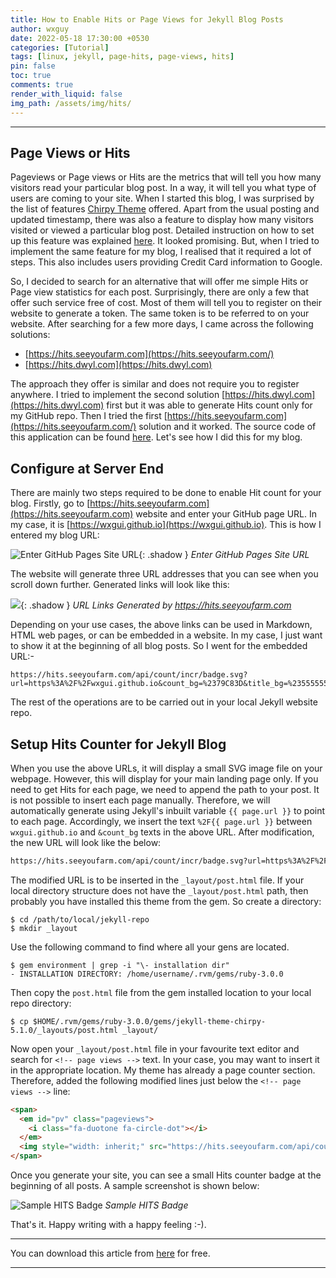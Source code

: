 ```yaml
---
title: How to Enable Hits or Page Views for Jekyll Blog Posts 
author: wxguy
date: 2022-05-18 17:30:00 +0530
categories: [Tutorial]
tags: [linux, jekyll, page-hits, page-views, hits]
pin: false
toc: true
comments: true
render_with_liquid: false
img_path: /assets/img/hits/
---
```


-------

## Page Views or Hits

Pageviews or Page views or Hits are the metrics that will tell you how many visitors read your particular blog post. In a way, it will tell you what type of users are coming to your site. When I started this blog, I was surprised by the list of features [Chirpy Theme](https://chirpy.cotes.page) offered. Apart from the usual posting and updated timestamp, there was also a feature to display how many visitors visited or viewed a particular blog post. Detailed instruction on how to set up this feature was explained [here](https://chirpy.cotes.page/posts/enable-google-pv/). It looked promising. But, when I tried to implement the same feature for my blog, I realised that it required a lot of steps. This also includes users providing Credit Card information to Google. 

So, I decided to search for an alternative that will offer me simple Hits or Page view statistics for each post. Surprisingly, there are only a few that offer such service free of cost. Most of them will tell you to register on their website to generate a token. The same token is to be referred to on your website. After searching for a few more days, I came across the following solutions:
 -  [https://hits.seeyoufarm.com](https://hits.seeyoufarm.com/)
 -  [https://hits.dwyl.com](https://hits.dwyl.com)

The approach they offer is similar and does not require you to register anywhere. I tried to implement the second solution [https://hits.dwyl.com](https://hits.dwyl.com) first but it was able to generate Hits count only for my GitHub repo. Then I tried the first [https://hits.seeyoufarm.com](https://hits.seeyoufarm.com/) solution and it worked. The source code of this application can be found [here](https://github.com/gjbae1212/hit-counter). Let's see how I did this for my blog.

## Configure at Server End

There are mainly two steps required to be done to enable Hit count for your blog. Firstly, go to [https://hits.seeyoufarm.com](https://hits.seeyoufarm.com) website and enter your GitHub page URL. In my case, it is [https://wxgui.github.io](https://wxgui.github.io). This is how I entered my blog URL:

![Enter GitHub Pages Site URL](1-hits-enter-web-url.png){: .shadow }
_Enter GitHub Pages Site URL_

The website will generate three URL addresses that you can see when you scroll down further. Generated links will look like this:

![](2-hits-generated-url.png){: .shadow }
_URL Links Generated by https://hits.seeyoufarm.com_

Depending on your use cases, the above links can be used in Markdown, HTML web pages, or can be embedded in a website. In my case, I just want to show it at the beginning of all blog posts. So I went for the embedded URL:-

```url
https://hits.seeyoufarm.com/api/count/incr/badge.svg?url=https%3A%2F%2Fwxgui.github.io&count_bg=%2379C83D&title_bg=%23555555&icon=&icon_color=%23E7E7E7&title=hits&edge_flat=false
```

The rest of the operations are to be carried out in your local Jekyll website repo.

## Setup Hits Counter for Jekyll Blog

When you use the above URLs, it will display a small SVG image file on your webpage. However, this will display for your main landing page only. If you need to get Hits for each page, we need to append the path to your post. It is not possible to insert each page manually. Therefore, we will automatically generate using Jekyll's inbuilt variable `{{ page.url }}` to point to each page. Accordingly, we insert the text `%2F{{ page.url }}` between `wxgui.github.io` and `&count_bg` texts in the above URL. After modification, the new URL will look like the below:

```html
https://hits.seeyoufarm.com/api/count/incr/badge.svg?url=https%3A%2F%2Fwxguy.github.io%2F{{ page.url }}&count_bg=%2379C83D&title_bg=%23555555&icon=&icon_color=%23E7E7E7&title=Hits&edge_flat=false
```

The modified URL is to be inserted in the `_layout/post.html` file. If your local directory structure does not have the `_layout/post.html` path, then probably you have installed this theme from the gem. So create a directory:

```console
$ cd /path/to/local/jekyll-repo
$ mkdir _layout
```
Use the following command to find where all your gens are located.

```console
$ gem environment | grep -i "\- installation dir"
- INSTALLATION DIRECTORY: /home/username/.rvm/gems/ruby-3.0.0
```
Then copy the `post.html` file from the gem installed location to your local repo directory:

```console
$ cp $HOME/.rvm/gems/ruby-3.0.0/gems/jekyll-theme-chirpy-5.1.0/_layouts/post.html _layout/
```

Now open your `_layout/post.html` file in your favourite text editor and search for `<!-- page views -->` text. In your case, you may want to insert it in the appropriate location. My theme has already a page counter section. Therefore, added the following modified lines just below the `<!-- page views -->` line:

```html
<span>
  <em id="pv" class="pageviews">
    <i class="fa-duotone fa-circle-dot"></i>
  </em>
  <img style="width: inherit;" src="https://hits.seeyoufarm.com/api/count/incr/badge.svg?url=https%3A%2F%2Fwxguy.github.io%2F{{ page.url }}&count_bg=%2379C83D&title_bg=%23555555&icon=&icon_color=%23E7E7E7&title=Hits&edge_flat=false" alt="Hits" />
</span>
```

Once you generate your site, you can see a small Hits counter badge at the beginning of all posts. A sample screenshot is shown below:

![Sample HITS Badge](3-hits-sample-badge.png)
_Sample HITS Badge_


That's it. Happy writing with a happy feeling :-).


------
You can download this article from [here](https://wxguy.github.io/assets/downloads/pdfs/2022-05-18-how-to-enable-no-of-hits-page-view-counter-on-jekyll-github-blog-posts.pdf) for free.

------

